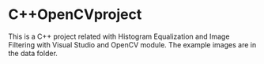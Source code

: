 # C++OpenCVproject
This is a C++ project related with Histogram Equalization and Image Filtering with Visual Studio and OpenCV module.
The example images are in the data folder. 
